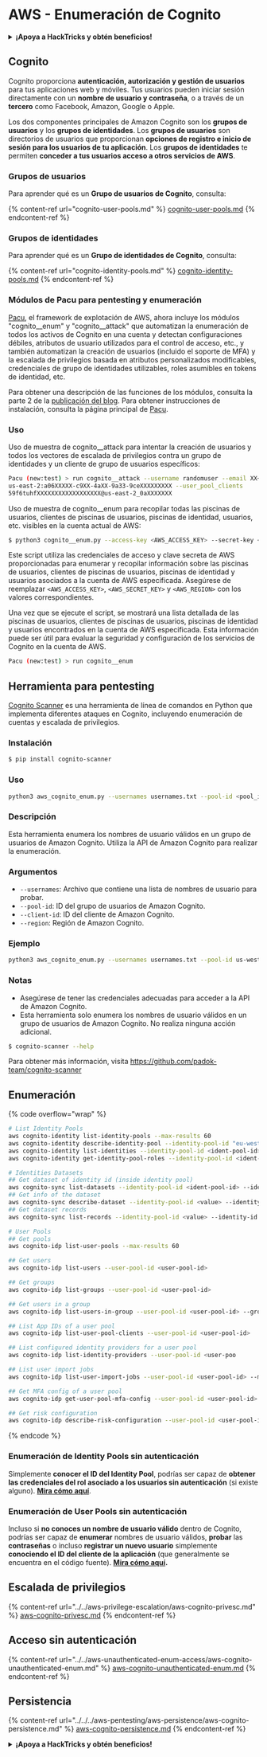 # AWS - Enumeración de Cognito

<details>

<summary><strong>¡Apoya a HackTricks y obtén beneficios!</strong></summary>

* Si quieres ver tu **empresa anunciada en HackTricks** o si quieres acceder a la **última versión de PEASS o descargar HackTricks en PDF**, consulta los [**PLANES DE SUSCRIPCIÓN**](https://github.com/sponsors/carlospolop).
* Obtén el [**oficial PEASS & HackTricks swag**](https://peass.creator-spring.com)
* Descubre [**The PEASS Family**](https://opensea.io/collection/the-peass-family), nuestra colección exclusiva de [**NFTs**](https://opensea.io/collection/the-peass-family)
* **Únete al** 💬 [**grupo de Discord**](https://discord.gg/hRep4RUj7f) o al [**grupo de Telegram**](https://t.me/peass) o **sígueme** en **Twitter** 🐦 [**@carlospolopm**](https://twitter.com/carlospolopm)**.**
* **Comparte tus trucos de hacking enviando PRs a los repositorios de** [**HackTricks**](https://github.com/carlospolop/hacktricks) y [**HackTricks Cloud**](https://github.com/carlospolop/hacktricks-cloud) github.

</details>

## Cognito

Cognito proporciona **autenticación, autorización y gestión de usuarios** para tus aplicaciones web y móviles. Tus usuarios pueden iniciar sesión directamente con un **nombre de usuario y contraseña**, o a través de un **tercero** como Facebook, Amazon, Google o Apple.

Los dos componentes principales de Amazon Cognito son los **grupos de usuarios** y los **grupos de identidades**. Los **grupos de usuarios** son directorios de usuarios que proporcionan **opciones de registro e inicio de sesión para los usuarios de tu aplicación**. Los **grupos de identidades** te permiten **conceder a tus usuarios acceso a otros servicios de AWS**.

### **Grupos de usuarios**

Para aprender qué es un **Grupo de usuarios de Cognito**, consulta:

{% content-ref url="cognito-user-pools.md" %}
[cognito-user-pools.md](cognito-user-pools.md)
{% endcontent-ref %}

### **Grupos de identidades**

Para aprender qué es un **Grupo de identidades de Cognito**, consulta:

{% content-ref url="cognito-identity-pools.md" %}
[cognito-identity-pools.md](cognito-identity-pools.md)
{% endcontent-ref %}

### Módulos de Pacu para pentesting y enumeración

[Pacu](https://github.com/RhinoSecurityLabs/pacu), el framework de explotación de AWS, ahora incluye los módulos "cognito__enum" y "cognito__attack" que automatizan la enumeración de todos los activos de Cognito en una cuenta y detectan configuraciones débiles, atributos de usuario utilizados para el control de acceso, etc., y también automatizan la creación de usuarios (incluido el soporte de MFA) y la escalada de privilegios basada en atributos personalizados modificables, credenciales de grupo de identidades utilizables, roles asumibles en tokens de identidad, etc.

Para obtener una descripción de las funciones de los módulos, consulta la parte 2 de la [publicación del blog](https://rhinosecuritylabs.com/aws/attacking-aws-cognito-with-pacu-p2). Para obtener instrucciones de instalación, consulta la página principal de [Pacu](https://github.com/RhinoSecurityLabs/pacu).

### Uso

Uso de muestra de cognito__attack para intentar la creación de usuarios y todos los vectores de escalada de privilegios contra un grupo de identidades y un cliente de grupo de usuarios específicos:
```bash
Pacu (new:test) > run cognito__attack --username randomuser --email XX+sdfs2@gmail.com --identity_pools
us-east-2:a06XXXXX-c9XX-4aXX-9a33-9ceXXXXXXXXX --user_pool_clients
59f6tuhfXXXXXXXXXXXXXXXXXX@us-east-2_0aXXXXXXX
```
Uso de muestra de cognito__enum para recopilar todas las piscinas de usuarios, clientes de piscinas de usuarios, piscinas de identidad, usuarios, etc. visibles en la cuenta actual de AWS:

```bash
$ python3 cognito__enum.py --access-key <AWS_ACCESS_KEY> --secret-key <AWS_SECRET_KEY> --region <AWS_REGION>
```

Este script utiliza las credenciales de acceso y clave secreta de AWS proporcionadas para enumerar y recopilar información sobre las piscinas de usuarios, clientes de piscinas de usuarios, piscinas de identidad y usuarios asociados a la cuenta de AWS especificada. Asegúrese de reemplazar `<AWS_ACCESS_KEY>`, `<AWS_SECRET_KEY>` y `<AWS_REGION>` con los valores correspondientes.

Una vez que se ejecute el script, se mostrará una lista detallada de las piscinas de usuarios, clientes de piscinas de usuarios, piscinas de identidad y usuarios encontrados en la cuenta de AWS especificada. Esta información puede ser útil para evaluar la seguridad y configuración de los servicios de Cognito en la cuenta de AWS.
```bash
Pacu (new:test) > run cognito__enum
```
## Herramienta para pentesting

[Cognito Scanner](https://github.com/padok-team/cognito-scanner) es una herramienta de línea de comandos en Python que implementa diferentes ataques en Cognito, incluyendo enumeración de cuentas y escalada de privilegios.

### Instalación
```bash
$ pip install cognito-scanner
```
### Uso

```bash
python3 aws_cognito_enum.py --usernames usernames.txt --pool-id <pool_id> --client-id <client_id> --region <region>
```

### Descripción

Esta herramienta enumera los nombres de usuario válidos en un grupo de usuarios de Amazon Cognito. Utiliza la API de Amazon Cognito para realizar la enumeración.

### Argumentos

- `--usernames`: Archivo que contiene una lista de nombres de usuario para probar.
- `--pool-id`: ID del grupo de usuarios de Amazon Cognito.
- `--client-id`: ID del cliente de Amazon Cognito.
- `--region`: Región de Amazon Cognito.

### Ejemplo

```bash
python3 aws_cognito_enum.py --usernames usernames.txt --pool-id us-west-2_ABC123 --client-id 1234567890abcdef1234567890abcdef --region us-west-2
```

### Notas

- Asegúrese de tener las credenciales adecuadas para acceder a la API de Amazon Cognito.
- Esta herramienta solo enumera los nombres de usuario válidos en un grupo de usuarios de Amazon Cognito. No realiza ninguna acción adicional.
```bash
$ cognito-scanner --help
```
Para obtener más información, visita https://github.com/padok-team/cognito-scanner

## Enumeración

{% code overflow="wrap" %}
```bash
# List Identity Pools
aws cognito-identity list-identity-pools --max-results 60
aws cognito-identity describe-identity-pool --identity-pool-id "eu-west-2:38b294756-2578-8246-9074-5367fc9f5367"
aws cognito-identity list-identities --identity-pool-id <ident-pool-id> --max-results 60
aws cognito-identity get-identity-pool-roles --identity-pool-id <ident-pool-id>

# Identities Datasets
## Get dataset of identity id (inside identity pool)
aws cognito-sync list-datasets --identity-pool-id <ident-pool-id> --identity-id <ident-id>
## Get info of the dataset
aws cognito-sync describe-dataset --identity-pool-id <value> --identity-id <value> --dataset-name <value>
## Get dataset records
aws cognito-sync list-records --identity-pool-id <value> --identity-id <value> --dataset-name <value>

# User Pools
## Get pools
aws cognito-idp list-user-pools --max-results 60

## Get users
aws cognito-idp list-users --user-pool-id <user-pool-id>

## Get groups
aws cognito-idp list-groups --user-pool-id <user-pool-id>

## Get users in a group
aws cognito-idp list-users-in-group --user-pool-id <user-pool-id> --group-name <group-name>

## List App IDs of a user pool
aws cognito-idp list-user-pool-clients --user-pool-id <user-pool-id>

## List configured identity providers for a user pool
aws cognito-idp list-identity-providers --user-pool-id <user-poo

## List user import jobs
aws cognito-idp list-user-import-jobs --user-pool-id <user-pool-id> --max-results 60

## Get MFA config of a user pool
aws cognito-idp get-user-pool-mfa-config --user-pool-id <user-pool-id>

## Get risk configuration
aws cognito-idp describe-risk-configuration --user-pool-id <user-pool-id>
```
{% endcode %}

### Enumeración de Identity Pools sin autenticación

Simplemente **conocer el ID del Identity Pool**, podrías ser capaz de **obtener las credenciales del rol asociado a los usuarios sin autenticación** (si existe alguno). [**Mira cómo aquí**](cognito-identity-pools.md#accessing-iam-roles).

### Enumeración de User Pools sin autenticación

Incluso si **no conoces un nombre de usuario válido** dentro de Cognito, podrías ser capaz de **enumerar** nombres de usuario válidos, **probar** las **contraseñas** o incluso **registrar un nuevo usuario** simplemente **conociendo el ID del cliente de la aplicación** (que generalmente se encuentra en el código fuente). [**Mira cómo aquí**](cognito-user-pools.md#registration)**.**

## Escalada de privilegios

{% content-ref url="../../aws-privilege-escalation/aws-cognito-privesc.md" %}
[aws-cognito-privesc.md](../../aws-privilege-escalation/aws-cognito-privesc.md)
{% endcontent-ref %}

## Acceso sin autenticación

{% content-ref url="../../aws-unauthenticated-enum-access/aws-cognito-unauthenticated-enum.md" %}
[aws-cognito-unauthenticated-enum.md](../../aws-unauthenticated-enum-access/aws-cognito-unauthenticated-enum.md)
{% endcontent-ref %}

## Persistencia

{% content-ref url="../../../aws-pentesting/aws-persistence/aws-cognito-persistence.md" %}
[aws-cognito-persistence.md](../../../aws-pentesting/aws-persistence/aws-cognito-persistence.md)
{% endcontent-ref %}

<details>

<summary><strong>¡Apoya a HackTricks y obtén beneficios!</strong></summary>

* Si quieres ver tu **empresa anunciada en HackTricks** o si quieres acceder a la **última versión de PEASS o descargar HackTricks en PDF**, ¡consulta los [**PLANES DE SUSCRIPCIÓN**](https://github.com/sponsors/carlospolop)!
* Obtén el [**merchandising oficial de PEASS y HackTricks**](https://peass.creator-spring.com)
* Descubre [**The PEASS Family**](https://opensea.io/collection/the-peass-family), nuestra colección exclusiva de [**NFTs**](https://opensea.io/collection/the-peass-family)
* **Únete al** 💬 [**grupo de Discord**](https://discord.gg/hRep4RUj7f) o al [**grupo de Telegram**](https://t.me/peass) o **sígueme** en **Twitter** 🐦 [**@carlospolopm**](https://twitter.com/carlospolopm)**.**
* **Comparte tus trucos de hacking enviando PRs a los repositorios de** [**HackTricks**](https://github.com/carlospolop/hacktricks) y [**HackTricks Cloud**](https://github.com/carlospolop/hacktricks-cloud) github.

</details>
